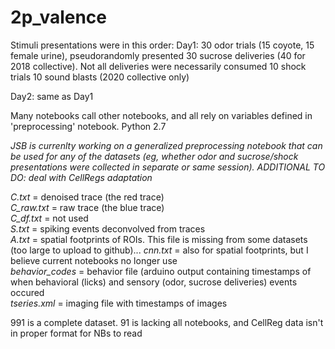 # 2p_valence

Stimuli presentations were in this order:
Day1:
30 odor trials (15 coyote, 15 female urine), pseudorandomly presented
30 sucrose deliveries (40 for 2018 collective). Not all deliveries were necessarily consumed
10 shock trials
10 sound blasts (2020 collective only)

Day2:
same as Day1

Many notebooks call other notebooks, and all rely on variables defined in 'preprocessing' notebook. Python 2.7

*JSB is currenlty working on a generalized preprocessing notebook that can be used for any of the datasets (eg, whether odor and sucrose/shock presentations were collected in separate or same session). ADDITIONAL TO DO: deal with CellRegs adaptation*
   
*C.txt* = denoised trace (the red trace)  
*C_raw.txt* = raw trace (the blue trace)  
*C_df.txt* = not used  
*S.txt* = spiking events deconvolved from traces  
*A.txt* = spatial footprints of ROIs. This file is missing from some datasets (too large to upload to github)...
*cnn.txt* = also for spatial footprints, but I believe current notebooks no longer use  
*behavior_codes* = behavior file (arduino output containing timestamps of when behavioral (licks) and sensory (odor, sucrose deliveries) events occured  
*tseries.xml* = imaging file with timestamps of images  
   
991 is a complete dataset. 91 is lacking all notebooks, and CellReg data isn't in proper format for NBs to read

